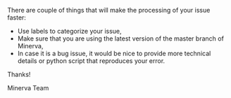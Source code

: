 There are couple of things that will make the processing of your issue faster:

* Use labels to categorize your issue,
* Make sure that you are using the latest version of the master branch of Minerva,
* In case it is a bug issue, it would be nice to provide more technical details or python script that reproduces your error.

Thanks!

Minerva Team
